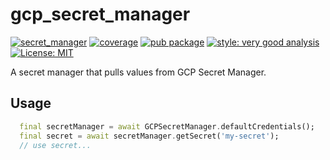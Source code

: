 # gcp_secret_manager

[![secret_manager][ci_badge]][ci_link]
[![coverage][coverage_badge]][ci_link]
[![pub package][pub_badge]][pub_link]
[![style: very good analysis][very_good_analysis_badge]][very_good_analysis_link]
[![License: MIT][license_badge]][license_link]

A secret manager that pulls values from GCP Secret Manager.

## Usage

```dart
  final secretManager = await GCPSecretManager.defaultCredentials();
  final secret = await secretManager.getSecret('my-secret');
  // use secret...
```

[ci_badge]: https://github.com/Morel-Tech/secret_manager_dart/actions/workflows/gcp_secret_manager_verify_and_test.yaml/badge.svg?branch=main&event=push
[ci_link]: https://github.com/Morel-Tech/secret_manager_dart/actions/workflows/gcp_secret_manager_verify_and_test.yaml
[coverage_badge]: https://img.shields.io/badge/coverage-100%25-green
[pub_badge]: https://img.shields.io/pub/v/gcp_secret_manager.svg
[pub_link]: https://pub.dartlang.org/packages/gcp_secret_manager
[license_badge]: https://img.shields.io/badge/license-MIT-blue.svg
[license_link]: https://opensource.org/licenses/MIT
[very_good_analysis_badge]: https://img.shields.io/badge/style-very_good_analysis-B22C89.svg
[very_good_analysis_link]: https://pub.dev/packages/very_good_analysis
